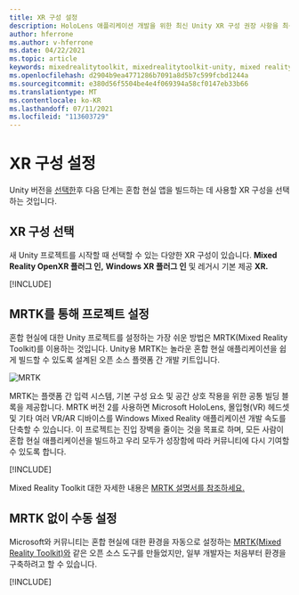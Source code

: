 ```yaml
---
title: XR 구성 설정
description: HoloLens 애플리케이션 개발을 위한 최신 Unity XR 구성 권장 사항을 최신 상태로 유지합니다.
author: hferrone
ms.author: v-hferrone
ms.date: 04/22/2021
ms.topic: article
keywords: mixedrealitytoolkit, mixedrealitytoolkit-unity, mixed reality 헤드셋, windows mixed reality 헤드셋, 가상 현실 헤드셋, unity
ms.openlocfilehash: d2904b9ea4771286b7091a8d5b7c599fcbd1244a
ms.sourcegitcommit: e380d56f5504be4e4f069394a58cf0147eb33b66
ms.translationtype: MT
ms.contentlocale: ko-KR
ms.lasthandoff: 07/11/2021
ms.locfileid: "113603729"
---
```

# <a name="setting-up-your-xr-configuration"></a>XR 구성 설정

Unity 버전을 [선택한](choosing-unity-version.md)후 다음 단계는 혼합 현실 앱을 빌드하는 데 사용할 XR 구성을 선택하는 것입니다.

## <a name="choosing-an-xr-configuration"></a>XR 구성 선택

새 Unity 프로젝트를 시작할 때 선택할 수 있는 다양한 XR 구성이 있습니다. **Mixed Reality OpenXR 플러그 인,** **Windows XR 플러그 인** 및 레거시 기본 제공 **XR.**

[!INCLUDE[](includes/xr/intro.md)]

## <a name="setting-up-your-project-with-mrtk"></a>MRTK를 통해 프로젝트 설정

혼합 현실에 대한 Unity 프로젝트를 설정하는 가장 쉬운 방법은 MRTK(Mixed Reality Toolkit)를 이용하는 것입니다.  Unity용 MRTK는 놀라운 혼합 현실 애플리케이션을 쉽게 빌드할 수 있도록 설계된 오픈 소스 플랫폼 간 개발 키트입니다.

![MRTK](../../design/images/MRTK_UX_Hero.png)

MRTK는 플랫폼 간 입력 시스템, 기본 구성 요소 및 공간 상호 작용을 위한 공통 빌딩 블록을 제공합니다.  MRTK 버전 2를 사용하면 Microsoft HoloLens, 몰입형(VR) 헤드셋 및 기타 여러 VR/AR 디바이스를 Windows Mixed Reality 애플리케이션 개발 속도를 단축할 수 있습니다. 이 프로젝트는 진입 장벽을 줄이는 것을 목표로 하며, 모든 사람이 혼합 현실 애플리케이션을 빌드하고 우리 모두가 성장함에 따라 커뮤니티에 다시 기여할 수 있도록 합니다.

[!INCLUDE[](includes/xr/mrtk-next-step.md)]

Mixed Reality Toolkit 대한 자세한 내용은 [MRTK 설명서를 참조하세요.](/windows/mixed-reality/mrtk-unity)

## <a name="manual-setup-without-mrtk"></a>MRTK 없이 수동 설정

Microsoft와 커뮤니티는 혼합 현실에 대한 환경을 자동으로 설정하는 [MRTK(Mixed Reality Toolkit)와](/windows/mixed-reality/mrtk-unity) 같은 오픈 소스 도구를 만들었지만, 일부 개발자는 처음부터 환경을 구축하려고 할 수 있습니다.

[!INCLUDE[](includes/xr/manual-setup.md)]